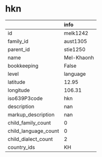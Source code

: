 # hkn
|                      | info       |
|:---------------------|:-----------|
| id                   | melk1242   |
| family_id            | aust1305   |
| parent_id            | stie1250   |
| name                 | Mel-Khaonh |
| bookkeeping          | False      |
| level                | language   |
| latitude             | 12.95      |
| longitude            | 106.31     |
| iso639P3code         | hkn        |
| description          | nan        |
| markup_description   | nan        |
| child_family_count   | 0          |
| child_language_count | 0          |
| child_dialect_count  | 2          |
| country_ids          | KH         |